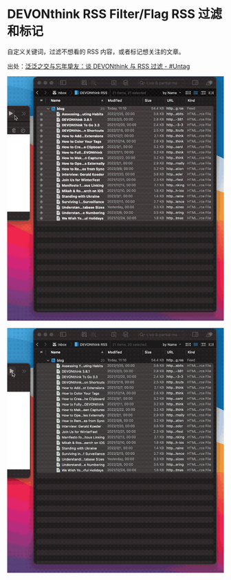 # DEVONthink RSS Filter/Flag RSS 过滤和标记

自定义关键词，过滤不想看的 RSS 内容，或者标记想关注的文章。

出处：[泛泛之交与忘年挚友：谈 DEVONthink 与 RSS 过滤 - #Untag](https://utgd.net/article/8120)

![title](img1.gif)

![title](img2.gif)